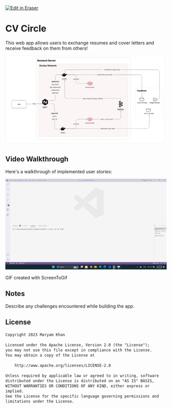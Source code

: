 <p><a target="_blank" href="https://app.eraser.io/workspace/eI5y2LS9WNWkJZPiNXvt" id="edit-in-eraser-github-link"><img alt="Edit in Eraser" src="https://firebasestorage.googleapis.com/v0/b/second-petal-295822.appspot.com/o/images%2Fgithub%2FOpen%20in%20Eraser.svg?alt=media&amp;token=968381c8-a7e7-472a-8ed6-4a6626da5501"></a></p>

# CV Circle
This web app allows users to exchange resumes and cover letters and receive feedback on them from others!

![Architectural Diagram](/.eraser/eI5y2LS9WNWkJZPiNXvt___TDpnkbXtRtf8pwmjWbxCbY6vOrQ2___---figure---dV7saxwGl7P2mKvcSFSxw---figure---Sx4pQBzDJB-GXINllSV6ig.png "Architectural Diagram")

## Video Walkthrough
Here's a walkthrough of implemented user stories:

![Video Walkthrough](final-project.gif "Video Walkthrough")

GIF created with ScreenToGif

## Notes
Describe any challenges encountered while building the app.

## License
```
Copyright 2023 Maryam Khan

Licensed under the Apache License, Version 2.0 (the "License");
you may not use this file except in compliance with the License.
You may obtain a copy of the License at

    http://www.apache.org/licenses/LICENSE-2.0

Unless required by applicable law or agreed to in writing, software
distributed under the License is distributed on an "AS IS" BASIS,
WITHOUT WARRANTIES OR CONDITIONS OF ANY KIND, either express or implied.
See the License for the specific language governing permissions and
limitations under the License.
```



<!--- Eraser file: https://app.eraser.io/workspace/eI5y2LS9WNWkJZPiNXvt --->